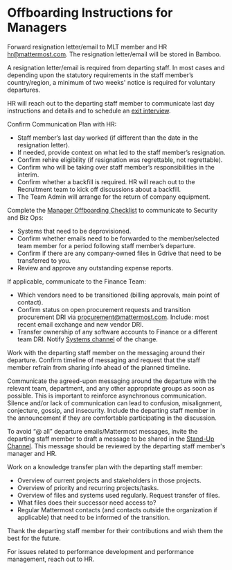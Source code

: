 # Offboarding Instructions for Managers

Forward resignation letter/email to MLT member and HR hr@mattermost.com. The resignation letter/email will be stored in Bamboo.

A resignation letter/email is required from departing staff. In most cases and depending upon the statutory requirements in the staff member’s country/region, a minimum of two weeks' notice is required for voluntary departures.

HR will reach out to the departing staff member to communicate last day instructions and details and to schedule an [exit interview](https://docs.google.com/document/d/1MX6LXa2uVEM3_xqH-pqKyJH4PWis9oJ0a5sAHd58W1U/edit?ts=5e99ecc0).

Confirm Communication Plan with HR:
- Staff member’s last day worked (if different than the date in the resignation letter).
- If needed, provide context on what led to the staff member’s resignation.
- Confirm rehire eligibility (if resignation was regrettable, not regrettable).
- Confirm who will be taking over staff member’s responsibilities in the interim.
- Confirm whether a backfill is required. HR will reach out to the Recruitment team to kick off discussions about a backfill. 
- The Team Admin will arrange for the return of company equipment.

Complete the [Manager Offboarding Checklist](https://form.asana.com?hash=1a70cad9b3facd446307bb0209313f9909a1f2a8a035b5bc65b92e738b0d3057&id=1177889065987940) to communicate to Security and Biz Ops:
- Systems that need to be deprovisioned.
- Confirm whether emails need to be forwarded to the member/selected team member for a period following staff member’s departure.
- Confirm if there are any company-owned files in Gdrive that need to be transferred to you.
- Review and approve any outstanding expense reports.

If applicable, communicate to the Finance Team:
- Which vendors need to be transitioned (billing approvals, main point of contact).
- Confirm status on open procurement requests and transition procurement DRI via procurement@mattermost.com. Include: most recent email exchange and new vendor DRI.
- Transfer ownership of any software accounts to Finance or a different team DRI. Notify [Systems channel](https://community.mattermost.com/private-core/channels/systems) of the change.

Work with the departing staff member on the messaging around their departure. Confirm timeline of messaging and request that the staff member refrain from sharing info ahead of the planned timeline.

Communicate the agreed-upon messaging around the departure with the relevant team, department, and any other appropriate groups as soon as possible. This is important to reinforce asynchronous communication. Silence and/or lack of communication can lead to confusion, misalignment, conjecture, gossip, and insecurity. Include the departing staff member in the announcement if they are comfortable participating in the discussion.

To avoid “@ all” departure emails/Mattermost messages, invite the departing staff member to draft a message to be shared in the [Stand-Up Channel](https://community.mattermost.com/private-core/channels/stand-up). This message should be reviewed by the departing staff member's manager and HR.

Work on a knowledge transfer plan with the departing staff member:
- Overview of current projects and stakeholders in those projects.
- Overview of priority and recurring projects/tasks.
- Overview of files and systems used regularly. Request transfer of files.
- What files does their successor need access to?
- Regular Mattermost contacts (and contacts outside the organization if applicable) that need to be informed of the transition.

Thank the departing staff member for their contributions and wish them the best for the future.

For issues related to performance development and performance management, reach out to HR.

